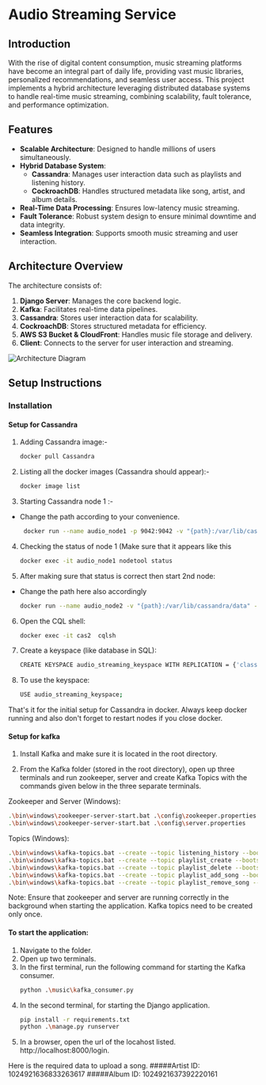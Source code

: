 # Audio Streaming Service

## Introduction
With the rise of digital content consumption, music streaming platforms have become an integral part of daily life, providing vast music libraries, personalized recommendations, and seamless user access. This project implements a hybrid architecture leveraging distributed database systems to handle real-time music streaming, combining scalability, fault tolerance, and performance optimization.

## Features
- **Scalable Architecture**: Designed to handle millions of users simultaneously.
- **Hybrid Database System**:
  - **Cassandra**: Manages user interaction data such as playlists and listening history.
  - **CockroachDB**: Handles structured metadata like song, artist, and album details.
- **Real-Time Data Processing**: Ensures low-latency music streaming.
- **Fault Tolerance**: Robust system design to ensure minimal downtime and data integrity.
- **Seamless Integration**: Supports smooth music streaming and user interaction.

## Architecture Overview
The architecture consists of:
1. **Django Server**: Manages the core backend logic.
2. **Kafka**: Facilitates real-time data pipelines.
3. **Cassandra**: Stores user interaction data for scalability.
4. **CockroachDB**: Stores structured metadata for efficiency.
5. **AWS S3 Bucket & CloudFront**: Handles music file storage and delivery.
6. **Client**: Connects to the server for user interaction and streaming.

![Architecture Diagram](https://drive.google.com/uc?id=1qv3ICie8Zwed2Mzp3-gylXNbCkmceVzJ)

## Setup Instructions

### Installation
#### Setup for Cassandra
1. Adding Cassandra image:-
   ```bash
   docker pull Cassandra
   ```

2. Listing all the docker images (Cassandra should appear):-
   ```bash
   docker image list
   ```

3. Starting Cassandra node 1 :-
- Change the path according to your convenience.
   ```bash
    docker run --name audio_node1 -p 9042:9042 -v "{path}:/var/lib/cassandra/data" -e CASSANDRA_CLUSTER_NAME=AudioCluster -e CASSANDRA_ENDPOINT_SNITCH=GossipingPropertyFileSnitch -e CASSANDRA_DC=datacenter1 -d Cassandra
   ```
4. Checking the status of node 1 (Make sure that it appears like this
    ```bash
	docker exec -it audio_node1 nodetool status
    ```
5. After making sure that status is correct then start 2nd node:
- Change the path here also accordingly
   ```bash
   docker run --name audio_node2 -v "{path}:/var/lib/cassandra/data" -e CASSANDRA_SEEDS="$(docker inspect --format='{{ .NetworkSettings.IPAddress }}' audio_node1)" -e CASSANDRA_CLUSTER_NAME=AudioCluster -e CASSANDRA_ENDPOINT_SNITCH=GossipingPropertyFileSnitch -e CASSANDRA_DC=datacenter1 -d cassandra:latest
   ```

6. Open the CQL shell:
   ```bash
   docker exec -it cas2  cqlsh
   ```

7. Create a keyspace (like database in SQL):
   ```bash
   CREATE KEYSPACE audio_streaming_keyspace WITH REPLICATION = {'class' : 'SimpleStrategy', 'replication_factor' : 2};
   ```

8. To use the keyspace:
   ```bash
   USE audio_streaming_keyspace;
   ```

That's it for the initial setup for Cassandra in docker. Always keep docker running and also don't forget to restart nodes if you close docker.

#### Setup for kafka
1. Install Kafka and make sure it is located in the root directory. 

2. From the Kafka folder (stored in the root directory), open up three terminals and run zookeeper, server and create Kafka Topics with the commands given below in the three separate terminals.

Zookeeper and Server (Windows):
   ```bash
   .\bin\windows\zookeeper-server-start.bat .\config\zookeeper.properties
   .\bin\windows\zookeeper-server-start.bat .\config\server.properties
   ```

Topics (Windows):
   ```bash
   .\bin\windows\kafka-topics.bat --create --topic listening_history --bootstrap-server localhost:9092
   .\bin\windows\kafka-topics.bat --create --topic playlist_create --bootstrap-server localhost:9092
   .\bin\windows\kafka-topics.bat --create --topic playlist_delete --bootstrap-server localhost:9092
   .\bin\windows\kafka-topics.bat --create --topic playlist_add_song --bootstrap-server localhost:9092
   .\bin\windows\kafka-topics.bat --create --topic playlist_remove_song --bootstrap- server localhost:9092
   ```

Note: Ensure that zookeeper and server are running correctly in the background when starting the application. Kafka topics need to be created only once.

#### To start the application:
1. Navigate to the folder.
2. Open up two terminals.
2. In the first terminal, run the following command for starting the Kafka consumer.
    ```bash
	python .\music\kafka_consumer.py
    ```
3. In the second terminal, for starting the Django application.
    ```bash
    pip install -r requirements.txt
	python .\manage.py runserver
    ```
4. In a browser, open the url of the locahost listed. http://localhost:8000/login.

Here is the required data to upload a song.
#####Artist ID: 1024921636833263617
#####Album ID: 1024921637392220161
